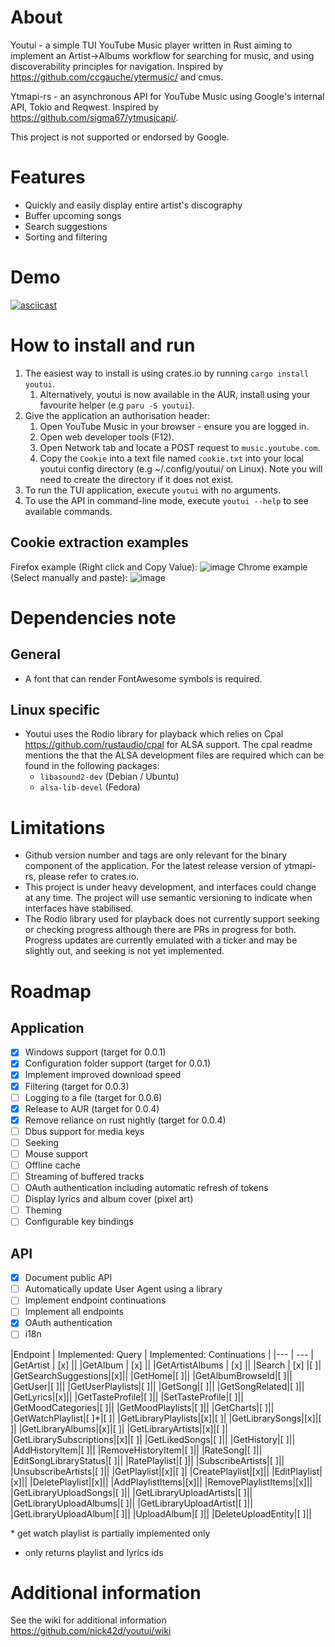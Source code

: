 # About
Youtui - a simple TUI YouTube Music player written in Rust aiming to implement an Artist->Albums workflow for searching for music, and using discoverability principles for navigation. Inspired by https://github.com/ccgauche/ytermusic/ and cmus.

Ytmapi-rs - an asynchronous API for YouTube Music using Google's internal API, Tokio and Reqwest. Inspired by https://github.com/sigma67/ytmusicapi/.

This project is not supported or endorsed by Google.
# Features
- Quickly and easily display entire artist's discography
- Buffer upcoming songs
- Search suggestions
- Sorting and filtering
# Demo
[![asciicast](https://asciinema.org/a/qP9t8RKLNnja9LmqEuNIGWMCJ.svg)](https://asciinema.org/a/qP9t8RKLNnja9LmqEuNIGWMCJ)
# How to install and run
1. The easiest way to install is using crates.io by running `cargo install youtui`.
    1. Alternatively, youtui is now available in the AUR, install using your favourite helper (e.g `paru -S youtui`).
1. Give the application an authorisation header:
    1. Open YouTube Music in your browser - ensure you are logged in.
    1. Open web developer tools (F12).
    1. Open Network tab and locate a POST request to `music.youtube.com`.
    1. Copy the `Cookie` into a text file named `cookie.txt` into your local youtui config directory (e.g ~/.config/youtui/ on Linux). Note you will need to create the directory if it does not exist.
1. To run the TUI application, execute `youtui` with no arguments.
1. To use the API in command-line mode, execute `youtui --help` to see available commands.
## Cookie extraction examples
Firefox example (Right click and Copy Value):
![image](https://github.com/nick42d/youtui/assets/133559267/c7fda32c-10bc-4ebe-b18e-ee17c13f6bd0)
Chrome example (Select manually and paste):
![image](https://github.com/nick42d/youtui/assets/133559267/bd2ec37b-1a78-490f-b313-694145bb4854)
# Dependencies note
## General
- A font that can render FontAwesome symbols is required.
## Linux specific
- Youtui uses the Rodio library for playback which relies on Cpal https://github.com/rustaudio/cpal for ALSA support. The cpal readme mentions the that the ALSA development files are required which can be found in the following packages:
  - `libasound2-dev` (Debian / Ubuntu)
  - `alsa-lib-devel` (Fedora)
# Limitations
- Github version number and tags are only relevant for the binary component of the application. For the latest release version of ytmapi-rs, please refer to crates.io.
- This project is under heavy development, and interfaces could change at any time. The project will use semantic versioning to indicate when interfaces have stabilised.
- The Rodio library used for playback does not currently support seeking or checking progress although there are PRs in progress for both. Progress updates are currently emulated with a ticker and may be slightly out, and seeking is not yet implemented.
# Roadmap
## Application
- [x] Windows support (target for 0.0.1)
- [x] Configuration folder support (target for 0.0.1)
- [x] Implement improved download speed
- [x] Filtering (target for 0.0.3)
- [ ] Logging to a file (target for 0.0.6)
- [x] Release to AUR (target for 0.0.4)
- [x] Remove reliance on rust nightly (target for 0.0.4)
- [ ] Dbus support for media keys
- [ ] Seeking
- [ ] Mouse support
- [ ] Offline cache
- [ ] Streaming of buffered tracks
- [ ] OAuth authentication including automatic refresh of tokens
- [ ] Display lyrics and album cover (pixel art)
- [ ] Theming
- [ ] Configurable key bindings
## API
- [x] Document public API
- [ ] Automatically update User Agent using a library
- [ ] Implement endpoint continuations
- [ ] Implement all endpoints
- [x] OAuth authentication
- [ ] i18n

|Endpoint | Implemented: Query | Implemented: Continuations |
|--- | --- |
|GetArtist | [x] ||
|GetAlbum | [x] ||
|GetArtistAlbums | [x] ||
|Search | [x] |[ ]|
|GetSearchSuggestions|[x]||
|GetHome|[ ]||
|GetAlbumBrowseId|[ ]||
|GetUser|[ ]||
|GetUserPlaylists|[ ]||
|GetSong|[ ]||
|GetSongRelated|[ ]||
|GetLyrics|[x]||
|GetTasteProfile|[ ]||
|SetTasteProfile|[ ]||
|GetMoodCategories|[ ]||
|GetMoodPlaylists|[ ]||
|GetCharts|[ ]||
|GetWatchPlaylist|[ ]\*|[ ]|
|GetLibraryPlaylists|[x]|[ ]|
|GetLibrarySongs|[x]|[ ]|
|GetLibraryAlbums|[x]|[ ]|
|GetLibraryArtists|[x]|[ ]|
|GetLibrarySubscriptions|[x]|[ ]|
|GetLikedSongs|[ ]||
|GetHistory|[ ]||
|AddHistoryItem|[ ]||
|RemoveHistoryItem|[ ]||
|RateSong|[ ]||
|EditSongLibraryStatus|[ ]||
|RatePlaylist|[ ]||
|SubscribeArtists|[ ]||
|UnsubscribeArtists|[ ]||
|GetPlaylist|[x]|[ ]|
|CreatePlaylist|[x]||
|EditPlaylist|[x]||
|DeletePlaylist|[x]||
|AddPlaylistItems|[x]||
|RemovePlaylistItems|[x]||
|GetLibraryUploadSongs|[ ]||
|GetLibraryUploadArtists|[ ]||
|GetLibraryUploadAlbums|[ ]||
|GetLibraryUploadArtist|[ ]||
|GetLibraryUploadAlbum|[ ]||
|UploadAlbum|[ ]||
|DeleteUploadEntity|[ ]||

\* get watch playlist is partially implemented only
- only returns playlist and lyrics ids

# Additional information
See the wiki for additional information
https://github.com/nick42d/youtui/wiki
